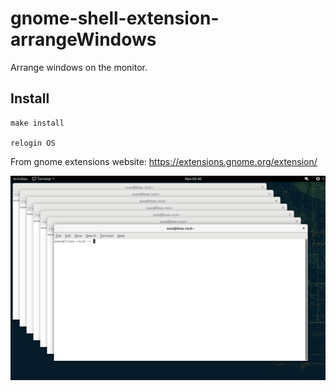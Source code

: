 # gnome-shell-extension-arrangeWindows

Arrange windows on the monitor.

## Install

```
make install

relogin OS
```

From gnome extensions website: https://extensions.gnome.org/extension/

![screenshot](/screenshot.png)
